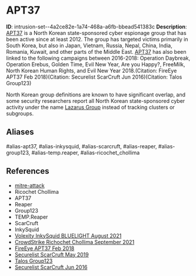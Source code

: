 # APT37

**ID**: intrusion-set--4a2ce82e-1a74-468a-a6fb-bbead541383c
**Description**: [APT37](https://attack.mitre.org/groups/G0067) is a North Korean state-sponsored cyber espionage group that has been active since at least 2012. The group has targeted victims primarily in South Korea, but also in Japan, Vietnam, Russia, Nepal, China, India, Romania, Kuwait, and other parts of the Middle East. [APT37](https://attack.mitre.org/groups/G0067) has also been linked to the following campaigns between 2016-2018: Operation Daybreak, Operation Erebus, Golden Time, Evil New Year, Are you Happy?, FreeMilk, North Korean Human Rights, and Evil New Year 2018.(Citation: FireEye APT37 Feb 2018)(Citation: Securelist ScarCruft Jun 2016)(Citation: Talos Group123)

North Korean group definitions are known to have significant overlap, and some security researchers report all North Korean state-sponsored cyber activity under the name [Lazarus Group](https://attack.mitre.org/groups/G0032) instead of tracking clusters or subgroups.

## Aliases
#alias-apt37, #alias-inkysquid, #alias-scarcruft, #alias-reaper, #alias-group123, #alias-temp.reaper, #alias-ricochet_chollima

## References
- [mitre-attack](https://attack.mitre.org/groups/G0067)
- Ricochet Chollima
- APT37
- Reaper
- Group123
- TEMP.Reaper
- ScarCruft
- InkySquid
- [Volexity InkySquid BLUELIGHT August 2021](https://www.volexity.com/blog/2021/08/17/north-korean-apt-inkysquid-infects-victims-using-browser-exploits/)
- [CrowdStrike Richochet Chollima September 2021](https://www.crowdstrike.com/adversaries/ricochet-chollima/)
- [FireEye APT37 Feb 2018](https://www2.fireeye.com/rs/848-DID-242/images/rpt_APT37.pdf)
- [Securelist ScarCruft May 2019](https://securelist.com/scarcruft-continues-to-evolve-introduces-bluetooth-harvester/90729/)
- [Talos Group123](https://blog.talosintelligence.com/2018/01/korea-in-crosshairs.html)
- [Securelist ScarCruft Jun 2016](https://securelist.com/operation-daybreak/75100/)
